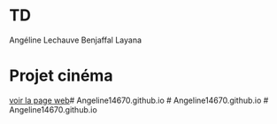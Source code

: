 # TD
Angéline Lechauve Benjaffal Layana

# Projet cinéma
[voir la page web](https://github.com/Angeline14670/TD.git)#   A n g e l i n e 1 4 6 7 0 . g i t h u b . i o  
 #   A n g e l i n e 1 4 6 7 0 . g i t h u b . i o  
 #   A n g e l i n e 1 4 6 7 0 . g i t h u b . i o  
 